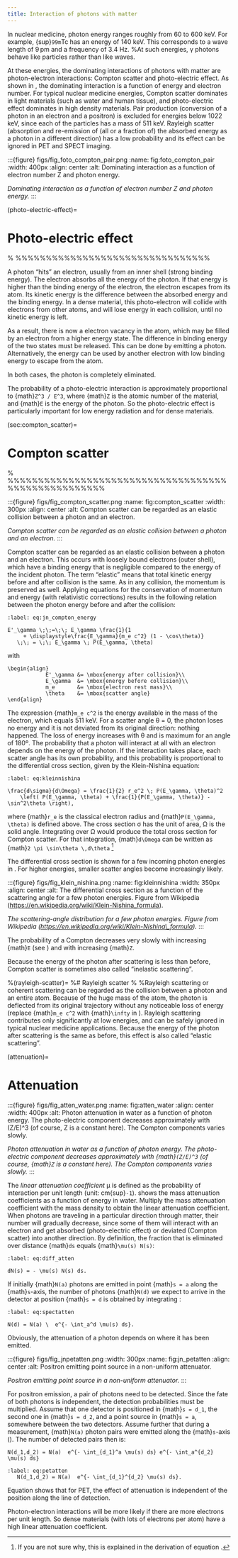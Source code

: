 ```yaml
---
title: Interaction of photons with matter
---
```


In nuclear medicine, photon energy ranges roughly from 60 to 600 keV. For example, {sup}`99m`Tc has an energy of 140 keV. This corresponds to a wave length of 9 pm and a frequency of 3.4 Hz. 
%At such energies, γ photons behave like particles rather than like waves.

At these energies, the dominating interactions of photons with matter are photon-electron interactions: Compton scatter and photo-electric effect. As shown in [](#fig:foto_compton_pair), the dominating interaction is a function of energy and electron number. For typical nuclear medicine energies, Compton scatter dominates in light materials (such as water and human tissue), and photo-electric effect dominates in high density materials. Pair production (conversion of a photon in an electron and a positron) is excluded for energies below 1022 keV, since each of the particles has a mass of 511 keV. Rayleigh scatter (absorption and re-emission of (all or a fraction of) the absorbed energy as a photon in a different direction) has a low probability and its effect can be ignored in PET and SPECT imaging.


:::{figure} figs/fig_foto_compton_pair.png
:name: fig:foto_compton_pair
:width: 400px
:align: center
:alt: Dominating interaction as a function of electron number Z and photon energy.

*Dominating interaction as a function of electron number Z and photon energy.*
:::

(photo-electric-effect)=
# Photo-electric effect

% %%%%%%%%%%%%%%%%%%%%%%%%%%%%%%%%

A photon “hits” an electron, usually from an inner shell (strong binding energy). The electron absorbs all the energy of the photon. If that energy is higher than the binding energy of the electron, the electron escapes from its atom. Its kinetic energy is the difference between the absorbed energy and the binding energy. In a dense material, this photo-electron will collide with electrons from other atoms, and will lose energy in each collision, until no kinetic energy is left.

As a result, there is now a electron vacancy in the atom, which may be filled by an electron from a higher energy state. The difference in binding energy of the two states must be released. This can be done by emitting a photon. Alternatively, the energy can be used by another electron with low binding energy to escape from the atom.

In both cases, the photon is completely eliminated.

The probability of a photo-electric interaction is approximately proportional to {math}`Z^3 / E^3`, where {math}`Z` is the atomic number of the material, and {math}`E` is the energy of the photon. So the photo-electric effect is particularly important for low energy radiation and for dense materials.

(sec:compton_scatter)=
# Compton scatter

% %%%%%%%%%%%%%%%%%%%%%%%%%%%%%%%%%%%%%%%%%%%%%%%%%%%%

:::{figure} figs/fig_compton_scatter.png
:name: fig:compton_scatter
:width: 300px
:align: center
:alt: Compton scatter can be regarded as an elastic collision between a photon and an electron.

*Compton scatter can be regarded as an elastic collision between a photon and an electron.*
:::

Compton scatter can be regarded as an elastic collision between a photon and an electron. This occurs with loosely bound electrons (outer shell), which have a binding energy that is negligible compared to the energy of the incident photon. The term “elastic” means that total kinetic energy before and after collision is the same. As in any collision, the momentum is preserved as well. Applying equations for the conservation of momentum and energy (with relativistic corrections) results in the following relation between the photon energy before and after the collision:

```{math}
:label: eq:jn_compton_energy

E'_\gamma \;\;=\;\; E_\gamma \frac{1}{1 
     + \displaystyle\frac{E_\gamma}{m_e c^2} (1 - \cos\theta)} 
   \;\; = \;\; E_\gamma \; P(E_\gamma, \theta)
```

with

```{math}
\begin{align}
            E'_\gamma &= \mbox{energy after collision}\\
            E_\gamma  &= \mbox{energy before collision}\\
            m_e       &= \mbox{electron rest mass}\\
            \theta    &= \mbox{scatter angle}
\end{align}
```




The expression {math}`m_e c^2` is the energy available in the mass of the electron, which equals 511 keV. For a scatter angle θ = 0, the photon loses no energy and it is not deviated from its original direction: nothing happened. The loss of energy increases with θ and is maximum for an angle of 180º. The probability that a photon will interact at all with an electron depends on the energy of the photon. If the interaction takes place, each scatter angle has its own probability, and this probability is proportional to the differential cross section, given by the Klein-Nishina equation:

```{math}
:label: eq:kleinnishina

\frac{d\sigma}{d\Omega} = \frac{1}{2} r_e^2 \; P(E_\gamma, \theta)^2
    \left( P(E_\gamma, \theta) + \frac{1}{P(E_\gamma, \theta)} - \sin^2\theta \right),
```

where {math}`r_e` is the classical electron radius and {math}`P(E_\gamma, \theta)` is defined above. The cross section σ has the unit of area, Ω is the solid angle. Integrating over Ω would produce the total cross section for Compton scatter. For that integration, {math}`d\Omega` can be written as {math}`2 \pi \sin\theta \,d\theta` [^dBuExnTevh]
[^dBuExnTevh]: If you are not sure why, this is explained in the derivation of equation [](#eq:wellcounter). 

The differential cross section [](#eq:kleinnishina) is shown for a few incoming photon energies in [](#fig:kleinnishina). For higher energies, smaller scatter angles become increasingly likely.

:::{figure} figs/fig_klein_nishina.png
:name: fig:kleinnishina
:width: 350px
:align: center
:alt: The differential cross section as a function of the scattering angle for a few photon energies. Figure from Wikipedia (https://en.wikipedia.org/wiki/Klein-Nishina_formula).

*The scattering-angle distribution for a few photon energies. Figure from Wikipedia (https://en.wikipedia.org/wiki/Klein-Nishina\_formula).*
:::

The probability of a Compton decreases very slowly with increasing {math}`E` (see [](#fig:atten_water)) and with increasing {math}`Z`.

Because the energy of the photon after scattering is less than before, Compton scatter is sometimes also called “inelastic scattering”.

%(rayleigh-scatter)=
%# Rayleigh scatter
%
%Rayleigh scattering or coherent scattering can be regarded as the collision between a photon and an entire atom. Because of the huge mass of the atom, the photon is deflected from its original trajectory without any noticeable loss of energy (replace {math}`m_e c^2` with {math}`\infty` in [](#eq:jn_compton_energy)). Rayleigh scattering contributes only significantly at low energies, and can be safely ignored in typical nuclear medicine applications. Because the energy of the photon after scattering is the same as before, this effect is also called “elastic scattering”.

(attenuation)=
# Attenuation

:::{figure} figs/fig_atten_water.png
:name: fig:atten_water
:align: center
:width: 400px
:alt: Photon attenuation in water as a function of photon energy. The photo-electric component decreases approximately with (Z/E)^3 (of course, Z is a constant here). The Compton components varies slowly.

*Photon attenuation in water as a function of photon energy. The photo-electric component decreases approximately with {math}`(Z/E)^3` (of course, {math}`Z` is a constant here). The Compton components varies slowly.*
:::

The *linear attenuation coefficient* μ is defined as the probability of interaction per unit length (unit: cm{sup}`-1`). 
[](#fig:atten_water) shows the mass attenuation coefficients as a function of energy in water. Multiply the mass attenuation coefficient with the mass density to obtain the linear attenuation coefficient. When photons are traveling in a particular direction through matter, their number will gradually decrease, since some of them will interact with an electron and get absorbed (photo-electric effect) or deviated (Compton scatter) into another direction. By definition, the fraction that is eliminated over distance {math}`ds` equals {math}`\mu(s) N(s)`:

```{math}
:label: eq:diff_atten

dN(s) = - \mu(s) N(s) ds.
```

If initially {math}`N(a)` photons are emitted in point {math}`s = a` along the {math}`s`-axis, the number of photons {math}`N(d)` we expect to arrive in the detector at position {math}`s = d` is obtained by integrating [](#eq:diff_atten):

```{math}
:label: eq:spectatten

N(d) = N(a) \  e^{- \int_a^d \mu(s) ds}.
```

Obviously, the attenuation of a photon depends on where it has been emitted.

:::{figure} figs/fig_jnpetatten.png
:width: 300px
:name: fig:jn_petatten
:align: center
:alt: Positron emitting point source in a non-uniform attenuator.

*Positron emitting point source in a non-uniform attenuator.*
:::

For positron emission, a pair of photons need to be detected. Since the fate of both photons is independent, the detection probabilities must be multiplied. Assume that one detector is positioned in {math}`s = d_1`, the second one in {math}`s = d_2`, and a point source in {math}`s = a`, somewhere between the two detectors. Assume further that during a measurement, {math}`N(a)` photon pairs were emitted along the {math}`s`-axis ([](#fig:jn_petatten)). The number of detected pairs then is:

```{math}
N(d_1,d_2) = N(a)  e^{- \int_{d_1}^a \mu(s) ds} e^{- \int_a^{d_2} \mu(s) ds}
```

```{math}
:label: eq:petatten
   N(d_1,d_2) = N(a)  e^{- \int_{d_1}^{d_2} \mu(s) ds}.
```

Equation [](#eq:petatten) shows that for PET, the effect of attenuation is independent of the position along the line of detection.

Photon-electron interactions will be more likely if there are more electrons per unit length. So dense materials (with lots of electrons per atom) have a high linear attenuation coefficient.

